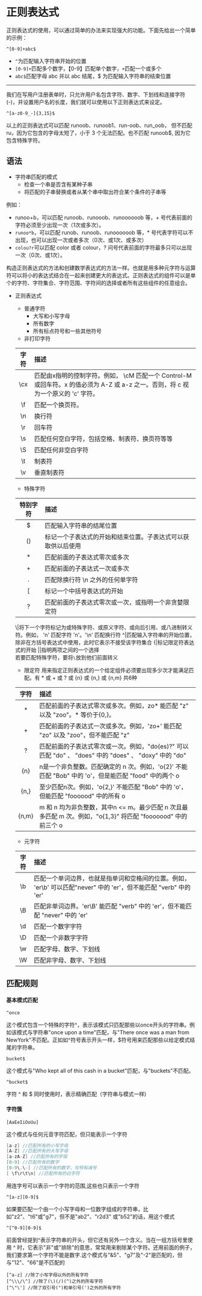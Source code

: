 正则表达式
===
正则表达式的使用，可以通过简单的办法来实现强大的功能。下面先给出一个简单的示例：  
```
^[0-9]+abc$
```
* `^`为匹配输入字符串开始的位置
* `[0-9]+`匹配多个数字，【0-9】匹配单个数字，`+`匹配一个或多个
* `abc$`匹配字母 abc 并以 abc 结尾，$ 为匹配输入字符串的结束位置 
---
我们在写用户注册表单时，只允许用户名包含字符、数字、下划线和连接字符(-)，并设置用户名的长度，我们就可以使用以下正则表达式来设定。
```
^[a-z0-9_-]{3,15}$
```
以上的正则表达式可以匹配 runoob、runoob1、run-oob、run_oob， 但不匹配 ru，因为它包含的字母太短了，小于 3 个无法匹配。也不匹配 runoob$, 因为它包含特殊字符。

语法
---
+ 字符串匹配的模式   
   + 检查一个串是否含有某种子串
   + 将匹配的子串替换或者从某个串中取出符合某个条件的子串等  
   
例如：
* runoo+b，可以匹配 runoob、runooob、runoooooob 等，+ 号代表前面的字符必须至少出现一次（1次或多次）。
* `runoo*b`，可以匹配 runob、runoob、runoooooob 等，* 号代表字符可以不出现，也可以出现一次或者多次（0次、或1次、或多次）
* `colou?r`可以匹配 color 或者 colour，? 问号代表前面的字符最多只可以出现一次（0次、或1次）。  

构造正则表达式的方法和创建数学表达式的方法一样。也就是用多种元字符与运算符可以将小的表达式结合在一起来创建更大的表达式。正则表达式的组件可以是单个的字符、字符集合、字符范围、字符间的选择或者所有这些组件的任意组合。
+ 正则表达式
    + 普通字符
        + 大写和小写字母
        + 所有数字
        + 所有标点符号和一些其他符号
    + 非打印字符

    字符|描述
    :-:|:-
    \cx|匹配由x指明的控制字符。例如， \cM 匹配一个 Control-M 或回车符。x 的值必须为 A-Z 或 a-z 之一。否则，将 c 视为一个原义的 'c' 字符。
    \f|匹配一个换页符。
    \n|换行符
    \r|回车符
    \s|匹配任何空白字符，包括空格、制表符、换页符等等
    \S|匹配任何非空白字符
    \t|制表符
    \v|垂直制表符
    
    + 特殊字符
    
    特别字符|描述
    :-:|:-
    $|匹配输入字符串的结尾位置
    ()|标记一个子表达式的开始和结束位置。子表达式可以获取供以后使用
    *|匹配前面的子表达式零次或多次
    +|匹配前面的子表达式一次或多次
    .|匹配除换行符 \n 之外的任何单字符
    [|标记一个中括号表达式的开始
    ?|匹配前面的子表达式零次或一次，或指明一个非贪婪限定符
    \\|将下一个字符标记为或特殊字符、或原义字符、或向后引用、或八进制转义符。例如， 'n' 匹配字符 'n'。'\n' 匹配换行符
    ^|匹配输入字符串的开始位置，除非在方括号表达式中使用，此时它表示不接受该字符集合
    {|标记限定符表达式的开始
    \||指明两项之间的一个选择  
    若要匹配特殊字符，要将`\`放到他们前面转义
    + 限定符
    用来指定正则表达式的一个给定组件必须要出现多少次才能满足匹配。有 * 或 + 或 ? 或 {n} 或 {n,} 或 {n,m} 共6种  
    
    字符|描述
    :-:|:-
    *|匹配前面的子表达式零次或多次。例如，zo* 能匹配 "z" 以及 "zoo"。* 等价于{0,}。
    +|匹配前面的子表达式一次或多次。例如，'zo+' 能匹配 "zo" 以及 "zoo"，但不能匹配 "z"
    ?|匹配前面的子表达式零次或一次。例如，"do(es)?" 可以匹配 "do" 、 "does" 中的 "does" 、 "doxy" 中的 "do"
    {n}|n是一个非负整数。匹配确定的 n 次。例如，'o{2}' 不能匹配 "Bob" 中的 'o'，但是能匹配 "food" 中的两个 o
    {n,}|至少匹配n次。例如，'o{2,}' 不能匹配 "Bob" 中的 'o'，但能匹配 "foooood" 中的所有 o
    {n,m}|m 和 n 均为非负整数，其中n <= m。最少匹配 n 次且最多匹配 m 次。例如，"o{1,3}" 将匹配 "fooooood" 中的前三个 o
    
    + 元字符  
    
    字符|描述
    :-:|:-
    \\b|匹配一个单词边界，也就是指单词和空格间的位置。例如， 'er\b' 可以匹配"never" 中的 'er'，但不能匹配 "verb" 中的 'er'
    \\B|匹配非单词边界。'er\B' 能匹配 "verb" 中的 'er'，但不能匹配 "never" 中的 'er'
    \\d|匹配一个数字字符
    \\D|匹配一个非数字字符
    \\w|匹配字母、数字、下划线
    \\W|匹配非字母、数字、下划线
    
匹配规则
---
#### 基本模式匹配
~~~
^once
~~~
这个模式包含一个特殊的字符^，表示该模式只匹配那些以once开头的字符串。例如该模式与字符串"once upon a time"匹配，与"There once was a man from NewYork"不匹配。正如如^符号表示开头一样，$符号用来匹配那些以给定模式结尾的字符串。
~~~
bucket$
~~~
这个模式与"Who kept all of this cash in a bucket"匹配，与"buckets"不匹配。  
~~~
^bucket$
~~~
字符 ^ 和 $ 同时使用时，表示精确匹配（字符串与模式一样)
#### 字符簇
~~~
[AaEeIiOoUu]
~~~
这个模式与任何元音字符匹配，但只能表示一个字符
```go
[a-z] //匹配所有的小写字母 
[A-Z] //匹配所有的大写字母 
[a-zA-Z] //匹配所有的字母 
[0-9] //匹配所有的数字 
[0-9\.\-] //匹配所有的数字，句号和减号 
[ \f\r\t\n] //匹配所有的白字符
```
用连字号可以表示一个字符的范围,这些也只表示一个字符
```
^[a-z][0-9]$
```
如果要匹配一个由一个小写字母和一位数字组成的字符串，比如"z2"、"t6"或"g7"，但不是"ab2"、"r2d3" 或"b52"的话，用这个模式
```
^[^0-9][0-9]$
```
前面曾经提到^表示字符串的开头，但它还有另外一个含义。当在一组方括号里使用 ^ 时，它表示"非"或"排除"的意思，常常用来剔除某个字符。还用前面的例子，我们要求第一个字符不能是数字.这个模式与"&5"、"g7"及"-2"是匹配的，但与"12"、"66"是不匹配的
```
[^a-z] //除了小写字母以外的所有字符 
[^\\\/\^] //除了(\)(/)(^)之外的所有字符 
[^\"\'] //除了双引号(")和单引号(')之外的所有字符
```

